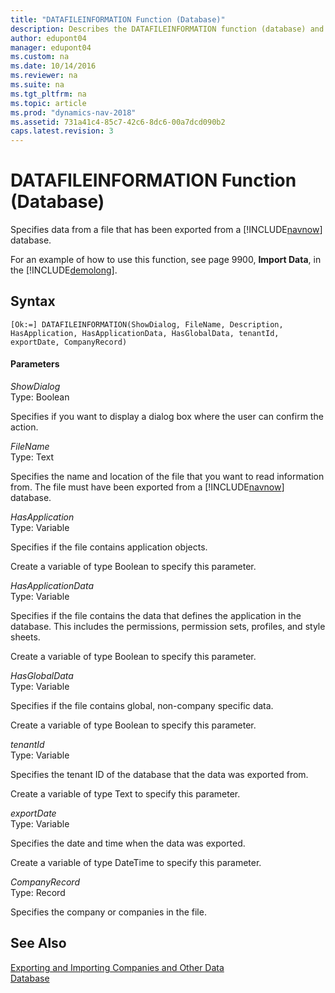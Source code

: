 ```yaml
---
title: "DATAFILEINFORMATION Function (Database)"
description: Describes the DATAFILEINFORMATION function (database) and provides syntax and parameters. 
author: edupont04
manager: edupont04
ms.custom: na
ms.date: 10/14/2016
ms.reviewer: na
ms.suite: na
ms.tgt_pltfrm: na
ms.topic: article
ms.prod: "dynamics-nav-2018"
ms.assetid: 731a41c4-85c7-42c6-8dc6-00a7dcd090b2
caps.latest.revision: 3
---
```

# DATAFILEINFORMATION Function (Database)
Specifies data from a file that has been exported from a [!INCLUDE[navnow](includes/navnow_md.md)] database.  

 For an example of how to use this function, see page 9900, **Import Data**, in the [!INCLUDE[demolong](includes/demolong_md.md)].  

## Syntax  

```  
[Ok:=] DATAFILEINFORMATION(ShowDialog, FileName, Description, HasApplication, HasApplicationData, HasGlobalData, tenantId, exportDate, CompanyRecord)  
```  

#### Parameters  
 *ShowDialog*  
 Type: Boolean  

 Specifies if you want to display a dialog box where the user can confirm the action.  

 *FileName*  
 Type: Text  

 Specifies the name and location of the file that you want to read information from. The file must have been exported from a [!INCLUDE[navnow](includes/navnow_md.md)] database.  

 *HasApplication*  
 Type: Variable  

 Specifies if the file contains application objects.  

 Create a variable of type Boolean to specify this parameter.  

 *HasApplicationData*  
 Type: Variable  

 Specifies if the file contains the data that defines the application in the database. This includes the permissions, permission sets, profiles, and style sheets.  

 Create a variable of type Boolean to specify this parameter.  

 *HasGlobalData*  
 Type: Variable  

 Specifies if the file contains global, non-company specific data.  

 Create a variable of type Boolean to specify this parameter.  

 *tenantId*  
 Type: Variable  

 Specifies the tenant ID of the database that the data was exported from.  

 Create a variable of type Text to specify this parameter.  

 *exportDate*  
 Type: Variable  

 Specifies the date and time when the data was exported.  

 Create a variable of type DateTime to specify this parameter.  

 *CompanyRecord*  
 Type: Record  

 Specifies the company or companies in the file.  

## See Also  
[Exporting and Importing Companies and Other Data](Exporting-and-Importing-Companies-and-Other-Data.md)  
[Database](Database.md)  

